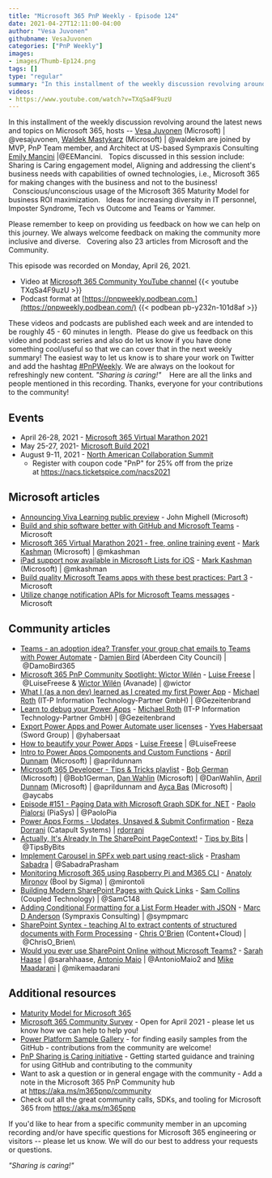 ```yaml
---
title: "Microsoft 365 PnP Weekly - Episode 124"
date: 2021-04-27T12:11:00-04:00
author: "Vesa Juvonen"
githubname: VesaJuvonen
categories: ["PnP Weekly"]
images:
- images/Thumb-Ep124.png
tags: []
type: "regular"
summary: "In this installment of the weekly discussion revolving around the latest news and topics on Microsoft 365, hosts -- Vesa Juvonen (Microsoft), Waldek Mastykarz (Microsoft) are joined by MVP, PnP Team member, and Architect at US-based Sympraxis Consulting Emily Mancini.   Topics discussed in this session include:  Sharing is Caring engagement model, Aligning and addressing the client's business needs with capabilities of owned technologies, i.e., Microsoft 365 for making changes with the business and not to the business!   Conscious/unconscious usage of the Microsoft 365 Maturity Model for business ROI maximization.   Ideas for increasing diversity in IT personnel, Imposter Syndrome, Tech vs Outcome and Teams or Yammer.   "
videos:
- https://www.youtube.com/watch?v=TXqSa4F9uzU
---
```


In this installment of the weekly discussion revolving around the latest news and topics on Microsoft 365, hosts -- [Vesa Juvonen](https://twitter.com/vesajuvonen) (Microsoft) | @vesajuvonen, [Waldek Mastykarz](https://twitter.com/waldekm) (Microsoft) | @waldekm are joined by MVP, PnP Team member, and Architect at US-based Sympraxis Consulting [Emily Mancini](https://twitter.com/EEMancini) |@EEMancini.   Topics discussed in this session include:  Sharing is Caring engagement model, Aligning and addressing the client's business needs with capabilities of owned technologies, i.e., Microsoft 365 for making changes with the business and not to the business!   Conscious/unconscious usage of the Microsoft 365 Maturity Model for business ROI maximization.   Ideas for increasing diversity in IT personnel, Imposter Syndrome, Tech vs Outcome and Teams or Yammer.   

Please remember to keep on providing us feedback on how we can help on this journey. We always welcome feedback on making the community more inclusive and diverse.
 
Covering also 23 articles from Microsoft and the Community.

This episode was recorded on Monday, April 26, 2021.

-   Video at [Microsoft 365 Community YouTube
    channel](https://aka.ms/m365pnp-videos)
    {{< youtube TXqSa4F9uzU >}}
-   Podcast format
    at [https://pnpweekly.podbean.com.](https://pnpweekly.podbean.com/)
    {{< podbean pb-y232n-101d8af >}}

These videos and podcasts are published each week and are intended to be roughly 45 - 60 minutes in length.  Please do give us feedback on this video and podcast series and also do let us know if you have done something cool/useful so that we can cover that in the next weekly summary! The easiest way to let us know is to share your work on Twitter and add the hashtag [#PnPWeekly](https://twitter.com/search?q=%23pnpweekly). We are always on the lookout for refreshingly new content. *"Sharing is caring!"* 
 
Here are all the links and people mentioned in this recording. Thanks, everyone for your contributions to the community!

## Events

-   April 26-28, 2021 - [Microsoft 365 Virtual Marathon
    2021](https://www.m365virtualmarathon.com/)
-   May 25-27, 2021- [Microsoft Build
    2021](https://mybuild.microsoft.com/?WT.mc_id=m365-26913-wmastyka)
-   August 9-11, 2021 - [North American Collaboration
    Summit](https://www.collabsummit.org/)
    -   Register with coupon code "PnP" for 25% off from the prize
        at <https://nacs.ticketspice.com/nacs2021>

## Microsoft articles

-   [Announcing Viva Learning public
    preview](https://techcommunity.microsoft.com/t5/microsoft-viva-blog/announcing-viva-learning-public-preview/ba-p/2251542?WT.mc_id=m365-26913-wmastyka) -
    John Mighell (Microsoft)
-   [Build and ship software better with GitHub and Microsoft
    Teams](https://techcommunity.microsoft.com/t5/microsoft-teams-blog/build-and-ship-software-better-with-github-and-microsoft-teams/ba-p/2290231?WT.mc_id=m365-26913-wmastyka) -
    Microsoft
-   [Microsoft 365 Virtual Marathon 2021 - free, online training
    event](https://techcommunity.microsoft.com/t5/microsoft-sharepoint-blog/microsoft-365-virtual-marathon-2021-free-online-training-event/ba-p/2279514?WT.mc_id=m365-26913-wmastyka) -
    [Mark Kashman](https://twitter.com/mkashman) (Microsoft)
    | @mkashman
-   [iPad support now available in Microsoft Lists for
    iOS](https://techcommunity.microsoft.com/t5/microsoft-365-blog/ipad-support-now-available-in-microsoft-lists-for-ios/ba-p/2281161?WT.mc_id=m365-26913-wmastyka) -
    [Mark Kashman](https://twitter.com/mkashman) (Microsoft)
    | @mkashman
-   [Build quality Microsoft Teams apps with these best practices: Part
    3](https://developer.microsoft.com/microsoft-365/blogs/build-quality-microsoft-teams-apps-with-these-best-practices-part-3/?WT.mc_id=m365-26913-wmastyka) -
    Microsoft
-   [Utilize change notification APIs for Microsoft Teams
    messages](https://developer.microsoft.com/microsoft-365/blogs/utilize-change-notification-apis-for-microsoft-teams-messages/?WT.mc_id=m365-26913-wmastyka) -
    Microsoft

## Community articles

-   [Teams - an adoption idea? Transfer your group chat emails to Teams
    with Power
    Automate](https://techcommunity.microsoft.com/t5/microsoft-365-pnp-blog/teams-an-adoption-idea-transfer-your-group-chat-emails-to-teams/ba-p/2290219?WT.mc_id=m365-26913-wmastyka)
    - [Damien Bird](https://twitter.com/DamoBird365) (Aberdeen City
    Council)
    | @DamoBird365
-   [Microsoft 365 PnP Community Spotlight: Wictor
    Wilén](https://techcommunity.microsoft.com/t5/microsoft-365-pnp-blog/microsoft-365-pnp-community-spotlight-wictor-wil%C3%A9n/ba-p/2290078?WT.mc_id=m365-26913-wmastyka)
    - [Luise Freese](https://twitter.com/LuiseFreese) | @LuiseFreese &
    [Wictor Wilén](https://twitter.com/wictor) (Avanade) | @wictor
-   [What I (as a non dev) learned as I created my first Power
    App](https://techcommunity.microsoft.com/t5/microsoft-365-pnp-blog/what-i-as-a-non-dev-learned-as-i-created-my-first-power-app/ba-p/2288239?WT.mc_id=m365-26913-wmastyka)
    - [Michael Roth](https://twitter.com/@gezeitenbrand) (IT-P
    Information Technology-Partner GmbH)
    | @Gezeitenbrand
-   [Learn to debug your Power
    Apps](https://techcommunity.microsoft.com/t5/microsoft-365-pnp-blog/learn-to-debug-your-power-apps/ba-p/2288271?WT.mc_id=m365-26913-wmastyka)
    - [Michael Roth](https://twitter.com/@gezeitenbrand) (IT-P
    Information Technology-Partner GmbH)
    | @Gezeitenbrand
-   [Export Power Apps and Power Automate user
    licenses](https://techcommunity.microsoft.com/t5/microsoft-365-pnp-blog/export-power-apps-and-power-automate-user-licenses/ba-p/2281840?WT.mc_id=m365-26913-wmastyka)
    - [Yves Habersaat](https://www.twitter.com/yhabersaat) (Sword Group)
    | @yhabersaat
-   [How to beautify your Power
    Apps](https://techcommunity.microsoft.com/t5/microsoft-365-pnp-blog/how-to-beautify-your-power-apps/ba-p/2280799?WT.mc_id=m365-26913-wmastyka)
    - [Luise Freese](https://twitter.com/LuiseFreese) | @LuiseFreese
-   [Intro to Power Apps Components and Custom
    Functions](https://www.youtube.com/watch?v=MQGqHwZdUes) - [April
    Dunnam](https://twitter.com/aprildunnam) (Microsoft)
    | @aprildunnam
-   [Microsoft 365 Developer - Tips & Tricks
    playlist](https://www.youtube.com/playlist?list=PLWZJrkeLOrbYY0fA3G6m9pi37WuhwI0ab) -
    [Bob German](https://twitter.com/Bob1German) (Microsoft) |
    @Bob1German, [Dan Wahlin](https://twitter.com/DanWahlin)
    (Microsoft) | @DanWahlin, [April
    Dunnam](https://twitter.com/aprildunnam) (Microsoft)
    | @aprildunnam and [Ayca
    Bas](https://twitter.com/aycabs) (Microsoft)
    | @aycabs​
-   [Episode #151​ - Paging Data with Microsoft Graph SDK for
    .NET](https://www.youtube.com/watch?v=H_gg3fmCWzo) - [Paolo
    Pialorsi](https://twitter.com/PaoloPia) (PiaSys) | @PaoloPia
-   [Power Apps Forms - Updates, Unsaved & Submit
    Confirmation](https://www.youtube.com/watch?v=S0Zs66RVka4) - [Reza
    Dorrani](https://twitter.com/rezadorrani) (Catapult Systems)
    | [rdorrani](https://github.com/rdorrani)
-   [Actually, It's Already In The SharePoint
    PageContext!](https://tipsbybits.com/other/actually-its-already-in-the-sharepoint-pagecontext/) -
    [Tips by Bits](https://twitter.com/TipsByBits) | @TipsByBits
-   [Implement Carousel in SPFx web part using
    react-slick](https://knowledge-junction.com/2021/04/22/implement-carousel-in-spfx-webpart-using-react-slick/) -
    [Prasham Sabadra](https://twitter.com/SabadraPrasham)
    | @SabadraPrasham
-   [Monitoring Microsoft 365 using Raspberry Pi and M365
    CLI](https://chuvash.eu/2021/04/20/monitoring-microsoft-365-using-raspberry-pi-and-m365-cli/)
    - [Anatoly Mironov](https://twitter.com/mirontoli) (Bool by Sigma)
    | @mirontoli
-   [Building Modern SharePoint Pages with Quick
    Links](https://coupledtech.com/2021/04/20/sharepoint-quick-links/)
    - [Sam Collins](https://twitter.com/SamC148) (Coupled Technology)
    | @SamC148
-   [Adding Conditional Formatting for a List Form Header with
    JSON](https://sympmarc.com/2021/04/21/adding-conditional-formatting-for-a-list-form-header-with-json/) -
    [Marc D Anderson](https://twitter.com/sympmarc) (Sympraxis
    Consulting) | @sympmarc
-   [SharePoint Syntex - teaching AI to extract contents of structured
    documents with Form
    Processing](https://www.sharepointnutsandbolts.com/2021/04/Syntex-Forms-Processing.html) -
    [Chris O'Brien](https://twitter.com/ChrisO_Brien) (Content+Cloud)
    | @ChrisO_Brien\
-   [Would you ever use SharePoint Online without Microsoft
    Teams?](https://regarding365.com/would-you-ever-use-sharepoint-online-without-microsoft-teams-42056319f7de)
    - [Sarah Haase](https://twitter.com/sarahhaase) |
    @sarahhaase, [Antonio Maio](https://twitter.com/AntonioMaio2) |
    @AntonioMaio2 and [Mike
    Maadarani](https://twitter.com/mikemaadarani) | @mikemaadarani

## Additional resources

-   [Maturity Model for Microsoft
    365](https://docs.microsoft.com/microsoft-365/community/microsoft365-maturity-model--intro?WT.mc_id=m365-26913-wmastyka)
-   [Microsoft 365 Community Survey](https://aka.ms/m365pnp/survey) -
    Open for April 2021 - please let us know how we can help to help
    you!
-   [Power Platform Sample
    Gallery](https://aka.ms/powerplatform-samples) - for finding easily
    samples from the GitHub - contributions from the community are
    welcome!
-   [PnP Sharing is Caring
    initiative](https://aka.ms/sharing-is-caring) - Getting started
    guidance and training for using GitHub and contributing to the
    community
-   Want to ask a question or in general engage with the community - Add
    a note in the Microsoft 365 PnP Community hub
    at <https://aka.ms/m365pnp/community>
-   Check out all the great community calls, SDKs, and tooling for
    Microsoft 365 from <https://aka.ms/m365pnp>

If you'd like to hear from a specific community member in an upcoming recording and/or have specific questions for Microsoft 365 engineering or visitors -- please let us know. We will do our best to address your requests or questions.
 

*"Sharing is caring!"*
